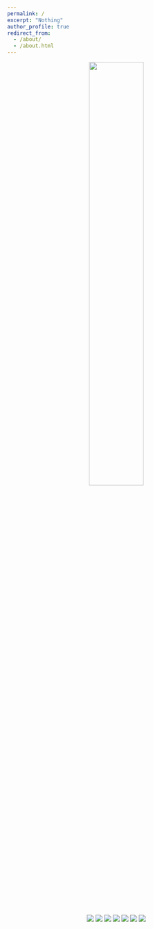 ```yaml
---
permalink: /
excerpt: "Nothing"
author_profile: true
redirect_from: 
  - /about/
  - /about.html
---
```


<p align="center">
    <img src="https://i.imgur.com/KrSLFjM.png"
        height="50%">
</p>
<p align="center">
  <a href="https://esonexon.github.io" alt="Website">
    <img src="https://img.shields.io/badge/website-000000?style=for-the-badge&logo=About.me&logoColor=white" /></a>
  <a href="https://github.com/esoneXon" alt="Github">
    <img src="https://img.shields.io/badge/GitHub-100000?style=for-the-badge&logo=github&logoColor=white" /></a>
  <a href="https://instagram.com/esone.s1" alt="Instagram">
    <img src="https://img.shields.io/badge/Instagram-E4405F?style=for-the-badge&logo=instagram&logoColor=white" /></a>
  <img src="https://img.shields.io/badge/Kali_Linux-557C94?style=for-the-badge&logo=kali-linux&logoColor=white" />
  <img src="https://img.shields.io/badge/Python-3776AB?style=for-the-badge&logo=python&logoColor=white" />
  <img src="https://img.shields.io/badge/HTML-239120?style=for-the-badge&logo=html5&logoColor=white" />
  <a href="https://esonexon.github.io/download" alt="Cynidzo">
  <img src="https://img.shields.io/badge/Android_Studio-3DDC84?style=for-the-badge&logo=android-studio&logoColor=white" /></a>
</p>
  
